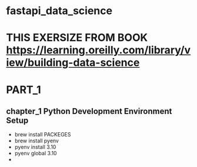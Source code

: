 # fastapi_data_science

# THIS EXERSIZE FROM BOOK https://learning.oreilly.com/library/view/building-data-science

# PART_1
## chapter_1 Python Development Environment Setup
* brew install PACKEGES
* brew install pyenv
* pyenv install 3.10
* pyenv global 3.10
* 
